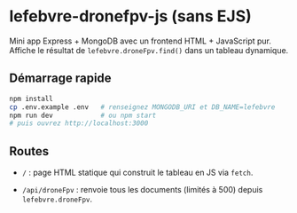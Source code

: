 # lefebvre-dronefpv-js (sans EJS)

Mini app Express + MongoDB avec un frontend HTML + JavaScript pur.
Affiche le résultat de `lefebvre.droneFpv.find()` dans un tableau dynamique.

## Démarrage rapide

```bash
npm install
cp .env.example .env   # renseignez MONGODB_URI et DB_NAME=lefebvre
npm run dev            # ou npm start
# puis ouvrez http://localhost:3000
```

## Routes

- `/` : page HTML statique qui construit le tableau en JS via `fetch`.

- `/api/droneFpv` : renvoie tous les documents (limités à 500) depuis `lefebvre.droneFpv`.
